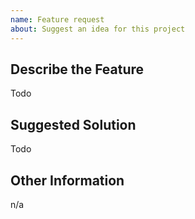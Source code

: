 ```yaml
---
name: Feature request
about: Suggest an idea for this project
---
```


## Describe the Feature
<!-- describe the specific scenario where this feature would help -->
Todo

## Suggested Solution
<!-- describe how you think the feature should be implemented -->
Todo

## Other Information
<!-- please include any additional information that might be helpful -->
n/a
